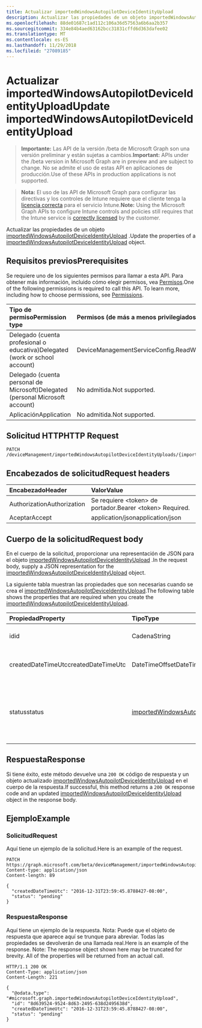 ```yaml
---
title: Actualizar importedWindowsAutopilotDeviceIdentityUpload
description: Actualizar las propiedades de un objeto importedWindowsAutopilotDeviceIdentityUpload.
ms.openlocfilehash: 88de01687c1ad112c106a36d57563a6b6aa2b357
ms.sourcegitcommit: 334e84b4aed63162bcc31831cffd6d363dafee02
ms.translationtype: MT
ms.contentlocale: es-ES
ms.lasthandoff: 11/29/2018
ms.locfileid: "27089185"
---
```

# <a name="update-importedwindowsautopilotdeviceidentityupload"></a><span data-ttu-id="ff0b4-103">Actualizar importedWindowsAutopilotDeviceIdentityUpload</span><span class="sxs-lookup"><span data-stu-id="ff0b4-103">Update importedWindowsAutopilotDeviceIdentityUpload</span></span>

> <span data-ttu-id="ff0b4-104">**Importante:** Las API de la versión /beta de Microsoft Graph son una versión preliminar y están sujetas a cambios.</span><span class="sxs-lookup"><span data-stu-id="ff0b4-104">**Important:** APIs under the /beta version in Microsoft Graph are in preview and are subject to change.</span></span> <span data-ttu-id="ff0b4-105">No se admite el uso de estas API en aplicaciones de producción.</span><span class="sxs-lookup"><span data-stu-id="ff0b4-105">Use of these APIs in production applications is not supported.</span></span>

> <span data-ttu-id="ff0b4-106">**Nota:** El uso de las API de Microsoft Graph para configurar las directivas y los controles de Intune requiere que el cliente tenga la [licencia correcta](https://go.microsoft.com/fwlink/?linkid=839381) para el servicio Intune.</span><span class="sxs-lookup"><span data-stu-id="ff0b4-106">**Note:** Using the Microsoft Graph APIs to configure Intune controls and policies still requires that the Intune service is [correctly licensed](https://go.microsoft.com/fwlink/?linkid=839381) by the customer.</span></span>

<span data-ttu-id="ff0b4-107">Actualizar las propiedades de un objeto [importedWindowsAutopilotDeviceIdentityUpload](../resources/intune-enrollment-importedwindowsautopilotdeviceidentityupload.md) .</span><span class="sxs-lookup"><span data-stu-id="ff0b4-107">Update the properties of a [importedWindowsAutopilotDeviceIdentityUpload](../resources/intune-enrollment-importedwindowsautopilotdeviceidentityupload.md) object.</span></span>
## <a name="prerequisites"></a><span data-ttu-id="ff0b4-108">Requisitos previos</span><span class="sxs-lookup"><span data-stu-id="ff0b4-108">Prerequisites</span></span>
<span data-ttu-id="ff0b4-p102">Se requiere uno de los siguientes permisos para llamar a esta API. Para obtener más información, incluido cómo elegir permisos, vea [Permisos](/graph/permissions-reference).</span><span class="sxs-lookup"><span data-stu-id="ff0b4-p102">One of the following permissions is required to call this API. To learn more, including how to choose permissions, see [Permissions](/graph/permissions-reference).</span></span>

|<span data-ttu-id="ff0b4-111">Tipo de permiso</span><span class="sxs-lookup"><span data-stu-id="ff0b4-111">Permission type</span></span>|<span data-ttu-id="ff0b4-112">Permisos (de más a menos privilegiados)</span><span class="sxs-lookup"><span data-stu-id="ff0b4-112">Permissions (from most to least privileged)</span></span>|
|:---|:---|
|<span data-ttu-id="ff0b4-113">Delegado (cuenta profesional o educativa)</span><span class="sxs-lookup"><span data-stu-id="ff0b4-113">Delegated (work or school account)</span></span>|<span data-ttu-id="ff0b4-114">DeviceManagementServiceConfig.ReadWrite.All</span><span class="sxs-lookup"><span data-stu-id="ff0b4-114">DeviceManagementServiceConfig.ReadWrite.All</span></span>|
|<span data-ttu-id="ff0b4-115">Delegado (cuenta personal de Microsoft)</span><span class="sxs-lookup"><span data-stu-id="ff0b4-115">Delegated (personal Microsoft account)</span></span>|<span data-ttu-id="ff0b4-116">No admitida.</span><span class="sxs-lookup"><span data-stu-id="ff0b4-116">Not supported.</span></span>|
|<span data-ttu-id="ff0b4-117">Aplicación</span><span class="sxs-lookup"><span data-stu-id="ff0b4-117">Application</span></span>|<span data-ttu-id="ff0b4-118">No admitida.</span><span class="sxs-lookup"><span data-stu-id="ff0b4-118">Not supported.</span></span>|

## <a name="http-request"></a><span data-ttu-id="ff0b4-119">Solicitud HTTP</span><span class="sxs-lookup"><span data-stu-id="ff0b4-119">HTTP Request</span></span>
<!-- {
  "blockType": "ignored"
}
-->
``` http
PATCH /deviceManagement/importedWindowsAutopilotDeviceIdentityUploads/{importedWindowsAutopilotDeviceIdentityUploadId}
```

## <a name="request-headers"></a><span data-ttu-id="ff0b4-120">Encabezados de solicitud</span><span class="sxs-lookup"><span data-stu-id="ff0b4-120">Request headers</span></span>
|<span data-ttu-id="ff0b4-121">Encabezado</span><span class="sxs-lookup"><span data-stu-id="ff0b4-121">Header</span></span>|<span data-ttu-id="ff0b4-122">Valor</span><span class="sxs-lookup"><span data-stu-id="ff0b4-122">Value</span></span>|
|:---|:---|
|<span data-ttu-id="ff0b4-123">Authorization</span><span class="sxs-lookup"><span data-stu-id="ff0b4-123">Authorization</span></span>|<span data-ttu-id="ff0b4-124">Se requiere &lt;token&gt; de portador.</span><span class="sxs-lookup"><span data-stu-id="ff0b4-124">Bearer &lt;token&gt; Required.</span></span>|
|<span data-ttu-id="ff0b4-125">Aceptar</span><span class="sxs-lookup"><span data-stu-id="ff0b4-125">Accept</span></span>|<span data-ttu-id="ff0b4-126">application/json</span><span class="sxs-lookup"><span data-stu-id="ff0b4-126">application/json</span></span>|

## <a name="request-body"></a><span data-ttu-id="ff0b4-127">Cuerpo de la solicitud</span><span class="sxs-lookup"><span data-stu-id="ff0b4-127">Request body</span></span>
<span data-ttu-id="ff0b4-128">En el cuerpo de la solicitud, proporcionar una representación de JSON para el objeto [importedWindowsAutopilotDeviceIdentityUpload](../resources/intune-enrollment-importedwindowsautopilotdeviceidentityupload.md) .</span><span class="sxs-lookup"><span data-stu-id="ff0b4-128">In the request body, supply a JSON representation for the [importedWindowsAutopilotDeviceIdentityUpload](../resources/intune-enrollment-importedwindowsautopilotdeviceidentityupload.md) object.</span></span>

<span data-ttu-id="ff0b4-129">La siguiente tabla muestran las propiedades que son necesarias cuando se crea el [importedWindowsAutopilotDeviceIdentityUpload](../resources/intune-enrollment-importedwindowsautopilotdeviceidentityupload.md).</span><span class="sxs-lookup"><span data-stu-id="ff0b4-129">The following table shows the properties that are required when you create the [importedWindowsAutopilotDeviceIdentityUpload](../resources/intune-enrollment-importedwindowsautopilotdeviceidentityupload.md).</span></span>

|<span data-ttu-id="ff0b4-130">Propiedad</span><span class="sxs-lookup"><span data-stu-id="ff0b4-130">Property</span></span>|<span data-ttu-id="ff0b4-131">Tipo</span><span class="sxs-lookup"><span data-stu-id="ff0b4-131">Type</span></span>|<span data-ttu-id="ff0b4-132">Descripción</span><span class="sxs-lookup"><span data-stu-id="ff0b4-132">Description</span></span>|
|:---|:---|:---|
|<span data-ttu-id="ff0b4-133">id</span><span class="sxs-lookup"><span data-stu-id="ff0b4-133">id</span></span>|<span data-ttu-id="ff0b4-134">Cadena</span><span class="sxs-lookup"><span data-stu-id="ff0b4-134">String</span></span>|<span data-ttu-id="ff0b4-135">El GUID para el objeto</span><span class="sxs-lookup"><span data-stu-id="ff0b4-135">The GUID for the object</span></span>|
|<span data-ttu-id="ff0b4-136">createdDateTimeUtc</span><span class="sxs-lookup"><span data-stu-id="ff0b4-136">createdDateTimeUtc</span></span>|<span data-ttu-id="ff0b4-137">DateTimeOffset</span><span class="sxs-lookup"><span data-stu-id="ff0b4-137">DateTimeOffset</span></span>|<span data-ttu-id="ff0b4-138">Fecha y hora cuando se crea la entidad.</span><span class="sxs-lookup"><span data-stu-id="ff0b4-138">DateTime when the entity is created.</span></span>|
|<span data-ttu-id="ff0b4-139">status</span><span class="sxs-lookup"><span data-stu-id="ff0b4-139">status</span></span>|[<span data-ttu-id="ff0b4-140">importedWindowsAutopilotDeviceIdentityUploadStatus</span><span class="sxs-lookup"><span data-stu-id="ff0b4-140">importedWindowsAutopilotDeviceIdentityUploadStatus</span></span>](../resources/intune-enrollment-importedwindowsautopilotdeviceidentityuploadstatus.md)|<span data-ttu-id="ff0b4-141">Estado de la carga.</span><span class="sxs-lookup"><span data-stu-id="ff0b4-141">Upload status.</span></span> <span data-ttu-id="ff0b4-142">Los valores posibles son: `noUpload`, `pending`, `complete` y `error`.</span><span class="sxs-lookup"><span data-stu-id="ff0b4-142">Possible values are: `noUpload`, `pending`, `complete`, `error`.</span></span>|



## <a name="response"></a><span data-ttu-id="ff0b4-143">Respuesta</span><span class="sxs-lookup"><span data-stu-id="ff0b4-143">Response</span></span>
<span data-ttu-id="ff0b4-144">Si tiene éxito, este método devuelve una `200 OK` código de respuesta y un objeto actualizado [importedWindowsAutopilotDeviceIdentityUpload](../resources/intune-enrollment-importedwindowsautopilotdeviceidentityupload.md) en el cuerpo de la respuesta.</span><span class="sxs-lookup"><span data-stu-id="ff0b4-144">If successful, this method returns a `200 OK` response code and an updated [importedWindowsAutopilotDeviceIdentityUpload](../resources/intune-enrollment-importedwindowsautopilotdeviceidentityupload.md) object in the response body.</span></span>

## <a name="example"></a><span data-ttu-id="ff0b4-145">Ejemplo</span><span class="sxs-lookup"><span data-stu-id="ff0b4-145">Example</span></span>
### <a name="request"></a><span data-ttu-id="ff0b4-146">Solicitud</span><span class="sxs-lookup"><span data-stu-id="ff0b4-146">Request</span></span>
<span data-ttu-id="ff0b4-147">Aquí tiene un ejemplo de la solicitud.</span><span class="sxs-lookup"><span data-stu-id="ff0b4-147">Here is an example of the request.</span></span>
``` http
PATCH https://graph.microsoft.com/beta/deviceManagement/importedWindowsAutopilotDeviceIdentityUploads/{importedWindowsAutopilotDeviceIdentityUploadId}
Content-type: application/json
Content-length: 89

{
  "createdDateTimeUtc": "2016-12-31T23:59:45.8788427-08:00",
  "status": "pending"
}
```

### <a name="response"></a><span data-ttu-id="ff0b4-148">Respuesta</span><span class="sxs-lookup"><span data-stu-id="ff0b4-148">Response</span></span>
<span data-ttu-id="ff0b4-p104">Aquí tiene un ejemplo de la respuesta. Nota: Puede que el objeto de respuesta que aparece aquí se trunque para abreviar. Todas las propiedades se devolverán de una llamada real.</span><span class="sxs-lookup"><span data-stu-id="ff0b4-p104">Here is an example of the response. Note: The response object shown here may be truncated for brevity. All of the properties will be returned from an actual call.</span></span>
``` http
HTTP/1.1 200 OK
Content-Type: application/json
Content-Length: 221

{
  "@odata.type": "#microsoft.graph.importedWindowsAutopilotDeviceIdentityUpload",
  "id": "8d639524-9524-8d63-2495-638d2495638d",
  "createdDateTimeUtc": "2016-12-31T23:59:45.8788427-08:00",
  "status": "pending"
}
```





